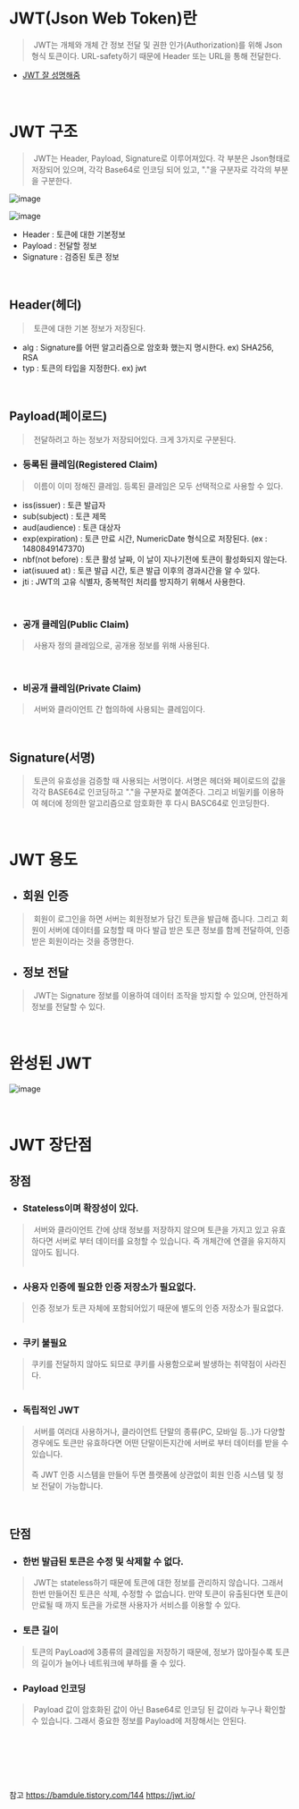 # JWT(Json Web Token)란
> &nbsp;JWT는 개체와 개체 간 정보 전달 및 권한 인가(Authorization)를 위해 Json 형식 토큰이다. URL-safety하기 때문에 Header 또는 URL을 통해 전달한다.

- [JWT 잘 성명해줌](https://escapefromcoding.tistory.com/255#header-parameters)

<br>

# JWT 구조
> &nbsp;JWT는 Header, Payload, Signature로 이루어져있다. 각 부분은 Json형태로 저장되어 있으며, 각각 Base64로 인코딩 되어 있고, "."을 구분자로 각각의 부분을 구분한다.

![image](https://user-images.githubusercontent.com/74396651/204966947-a7b76488-9589-4711-93e5-81a722aa0d56.png)

![image](https://user-images.githubusercontent.com/74396651/204975348-9840dc91-73d6-42a8-aff4-6d296da1593b.png)


- Header : 토큰에 대한 기본정보
- Payload : 전달할 정보
- Signature : 검증된 토큰 정보

<br>

## Header(헤더)
> &nbsp;토큰에 대한 기본 정보가 저장된다.
- alg : Signature를 어떤 알고리즘으로 암호화 했는지 명시한다. ex) SHA256, RSA
- typ : 토큰의 타입을 지정한다. ex) jwt

<br>

## Payload(페이로드)
> &nbsp;전달하려고 하는 정보가 저장되어있다. 크게 3가지로 구분된다.

- ### 등록된 클레임(Registered Claim)
> &nbsp;이름이 이미 정해진 클레임. 등록된 클레임은 모두 선택적으로 사용할 수 있다.
   - iss(issuer) : 토큰 발급자
   - sub(subject) : 토큰 제목
   - aud(audience) : 토큰 대상자
   - exp(expiration) : 토큰 만료 시간, NumericDate 형식으로 저장된다. (ex : 1480849147370)
   - nbf(not before) : 토큰 활성 날짜, 이 날이 지나기전에 토큰이 활성화되지 않는다.
   - iat(isuued at) : 토큰 발급 시간, 토큰 발급 이후의 경과시간을 알 수 있다.
   - jti : JWT의 고유 식별자, 중복적인 처리를 방지하기 위해서 사용한다. 

<br>

- ### 공개 클레임(Public Claim)
> &nbsp;사용자 정의 클레임으로, 공개용 정보를 위해 사용된다.

<br>

- ### 비공개 클레임(Private Claim)
> &nbsp;서버와 클라이언트 간 협의하에 사용되는 클레임이다.

<br>

## Signature(서명)
> &nbsp;토큰의 유효성을 검증할 때 사용되는 서명이다. 서명은 헤더와 페이로드의 값을 각각 BASE64로 인코딩하고 "."을 구분자로 붙여준다. 그리고 비밀키를 이용하여 헤더에 정의한 알고리즘으로 암호화한 후 다시 BASC64로 인코딩한다.


<br>

# JWT 용도
- ## 회원 인증
> &nbsp;회원이 로그인을 하면 서버는 회원정보가 담긴 토큰을 발급해 줍니다. 그리고 회원이 서버에 데이터를 요청할 때 마다 발급 받은 토큰 정보를 함께 전달하여, 인증받은 회원이라는 것을 증명한다.

- ## 정보 전달
> &nbsp;JWT는 Signature 정보를 이용하여 데이터 조작을 방지할 수 있으며, 안전하게 정보를 전달할 수 있다.

<br>

# 완성된 JWT

![image](https://user-images.githubusercontent.com/74396651/208608465-8f66f879-6688-4df0-a260-f406142863e7.png)


<br>

# JWT 장단점

## 장점
- ### Stateless이며 확장성이 있다.
> &nbsp;서버와 클라이언트 간에 상태 정보를 저장하지 않으며 토큰을 가지고 있고 유효하다면 서버로 부터 데이터를 요청할 수 있습니다. 즉 개체간에 연결을 유지하지 않아도 됩니다.<br><br>

- ### 사용자 인증에 필요한 인증 저장소가 필요없다.
> 인증 정보가 토큰 자체에 포함되어있기 때문에 별도의 인증 저장소가 필요없다.<br><br>

- ### 쿠키 불필요
> 쿠키를 전달하지 않아도 되므로 쿠키를 사용함으로써 발생하는 취약점이 사라진다.<br><br>

- ### 독립적인 JWT
> &nbsp;서버를 여러대 사용하거나, 클라이언트 단말의 종류(PC, 모바일 등..)가 다양할 경우에도 토큰만 유효하다면 어떤 단말이든지간에 서버로 부터 데이터를 받을 수 있습니다. <br><br>
> 즉 JWT 인증 시스템을 만들어 두면 플랫폼에 상관없이 회원 인증 시스템 및 정보 전달이 가능합니다. 


<br>

## 단점
- ### 한번 발급된 토큰은 수정 및 삭제할 수 없다.
> &nbsp;JWT는 stateless하기 때문에 토큰에 대한 정보를 관리하지 않습니다. 그래서 한번 만들어진 토큰은 삭제, 수정할 수 없습니다. 만약 토큰이 유출된다면 토큰이 만료될 때 까지 토큰을 가로챈 사용자가 서비스를 이용할 수 있다.

- ### 토큰 길이
> 토큰의 PayLoad에 3종류의 클레임을 저장하기 때문에, 정보가 많아질수록 토큰의 길이가 늘어나 네트워크에 부하를 줄 수 있다.
- ### Payload 인코딩
> &nbsp;Payload 값이 암호화된 값이 아닌 Base64로 인코딩 된 값이라 누구나 확인할 수 있습니다. 그래서 중요한 정보를 Payload에 저장해서는 안된다.


<br>
<br>
<br>
<br>
<br>

참고
https://bamdule.tistory.com/144
https://jwt.io/

















